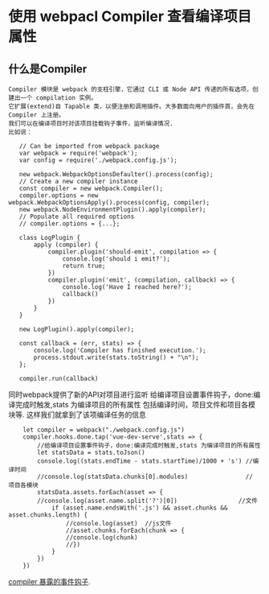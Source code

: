 # 使用 webpacl Compiler 查看编译项目属性 
## 什么是Compiler
    Compiler 模块是 webpack 的支柱引擎，它通过 CLI 或 Node API 传递的所有选项，创建出一个 compilation 实例。
    它扩展(extend)自 Tapable 类，以便注册和调用插件。大多数面向用户的插件首，会先在 Compiler 上注册。
    我们可以在编译项目时对该项目挂载钩子事件，监听编译情况. 
    比如说：
 ```
    // Can be imported from webpack package
    var webpack = require('webpack');
    var config = require('./webpack.config.js');

    new webpack.WebpackOptionsDefaulter().process(config);
    // Create a new compiler instance
    const compiler = new webpack.Compiler();
    compiler.options = new webpack.WebpackOptionsApply().process(config, compiler);
    new webpack.NodeEnvironmentPlugin().apply(compiler);
    // Populate all required options
    // compiler.options = {...};

    class LogPlugin {
        apply (compiler) {
            compiler.plugin('should-emit', compilation => {
                console.log('should i emit?');
                return true;
            })
            compiler.plugin('emit', (compilation, callback) => {
                console.log('Have I reached here?');
                callback()
            })
        }
    } 

    new LogPlugin().apply(compiler);

    const callback = (err, stats) => {
        console.log('Compiler has finished execution.');
        process.stdout.write(stats.toString() + "\n");
    };

    compiler.run(callback)
 ```   
同时webpack提供了新的API对项目进行监听
给编译项目设置事件钩子，done:编译完成时触发,stats 为编译项目的所有属性 包括编译时间，项目文件和项目各模块等.
这样我们就拿到了该项编译任务的信息

```
    let compiler = webpack("./webpack.config.js") 
    compiler.hooks.done.tap('vue-dev-serve',stats => {  
        //给编译项目设置事件钩子，done:编译完成时触发,stats 为编译项目的所有属性
        let statsData = stats.toJson()
        console.log((stats.endTime - stats.startTime)/1000 + 's') //编译时间
        //console.log(statsData.chunks[0].modules)                //  项目各模块
        statsData.assets.forEach(asset => {
        //console.log(asset.name.split('?')[0])                 //文件
            if (asset.name.endsWith('.js') && asset.chunks && asset.chunks.length) {
                //console.log(asset)  //js文件
                //asset.chunks.forEach(chunk => {
                //console.log(chunk)
                //})
            }
        })
    })
```

[compiler 暴露的事件钩子](https://webpack.docschina.org/api/compiler/).

    
